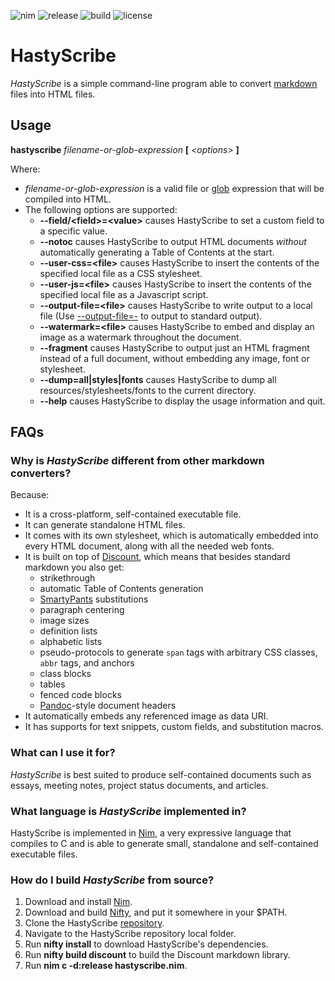 ![nim](https://img.shields.io/badge/nim-powered-yellow.svg?link=https://nim-lang-org)
![release](https://img.shields.io/github/release/h3rald/hastyscribe/all.svg)
![build](https://img.shields.io/travis/h3rald/hastyscribe.svg)
![license](https://img.shields.io/github/license/h3rald/hastyscribe.svg)

# HastyScribe

_HastyScribe_ is a simple command-line program able to convert [markdown](http://daringfireball.net/projects/markdown) files into HTML files.

## Usage

**hastyscribe** _filename-or-glob-expression_ **[** _\<options\>_ **]**

Where:

- _filename-or-glob-expression_ is a valid file or [glob](<http://en.wikipedia.org/wiki/Glob_(programming)>) expression that will be compiled into HTML.
- The following options are supported:
  - **\-\-field/&lt;field&gt;=&lt;value&gt;** causes HastyScribe to set a custom field to a specific value.
  - **\-\-notoc** causes HastyScribe to output HTML documents _without_ automatically generating a Table of Contents at the start.
  - **\-\-user-css=&lt;file&gt;** causes HastyScribe to insert the contents of the specified local file as a CSS stylesheet.
  - **\-\-user-js=&lt;file&gt;** causes HastyScribe to insert the contents of the specified local file as a Javascript script.
  - **\-\-output-file=&lt;file&gt;** causes HastyScribe to write output to a local file (Use [\-\-output-file=-](class:opt) to output to standard output).
  - **\-\-watermark=&lt;file&gt;** causes HastyScribe to embed and display an image as a watermark throughout the document.
  - **\-\-fragment** causes HastyScribe to output just an HTML fragment instead of a full document, without embedding any image, font or stylesheet.
  - **\-\-dump=all|styles|fonts** causes HastyScribe to dump all resources/stylesheets/fonts to the current directory.
  - **\-\-help** causes HastyScribe to display the usage information and quit.

## FAQs

### Why is _HastyScribe_ different from other markdown converters?

Because:

- It is a cross-platform, self-contained executable file.
- It can generate standalone HTML files.
- It comes with its own stylesheet, which is automatically embedded into every HTML document, along with all the needed web fonts.
- It is built on top of [Discount][discount], which means that besides standard markdown you also get:
  - strikethrough
  - automatic Table of Contents generation
  - [SmartyPants](http://daringfireball.net/projects/smartypants/) substitutions
  - paragraph centering
  - image sizes
  - definition lists
  - alphabetic lists
  - pseudo-protocols to generate `span` tags with arbitrary CSS classes, `abbr` tags, and anchors
  - class blocks
  - tables
  - fenced code blocks
  - [Pandoc](http://johnmacfarlane.net/pandoc/)-style document headers
- It automatically embeds any referenced image as data URI.
- It has supports for text snippets, custom fields, and substitution macros.

### What can I use it for?

_HastyScribe_ is best suited to produce self-contained documents such as essays, meeting notes, project status documents, and articles.

### What language is _HastyScribe_ implemented in?

HastyScribe is implemented in [Nim][nim], a very expressive language that compiles to C and is able to generate small, standalone and self-contained executable files.

### How do I build _HastyScribe_ from source?

1. Download and install [Nim][nim].
2. Download and build [Nifty][nifty], and put it somewhere in your $PATH.
3. Clone the HastyScribe [repository](https://github.com/h3rald/hastyscribe).
4. Navigate to the HastyScribe repository local folder.
5. Run **nifty install** to download HastyScribe's dependencies.
6. Run **nifty build discount** to build the Discount markdown library.
7. Run **nim c -d:release hastyscribe.nim**.

[nim]: http://nim-lang.org/
[nifty]: https://github.com/h3rald/nifty
[discount]: http://www.pell.portland.or.us/~orc/Code/discount/
